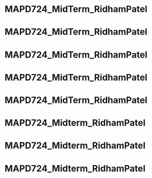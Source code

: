 # MAPD724_MidTerm_RidhamPatel
# MAPD724_MidTerm_RidhamPatel
# MAPD724_MidTerm_RidhamPatel
# MAPD724_MidTerm_RidhamPatel
# MAPD724_MidTerm_RidhamPatel
# MAPD724_Midterm_RidhamPatel
# MAPD724_Midterm_RidhamPatel
# MAPD724_Midterm_RidhamPatel
